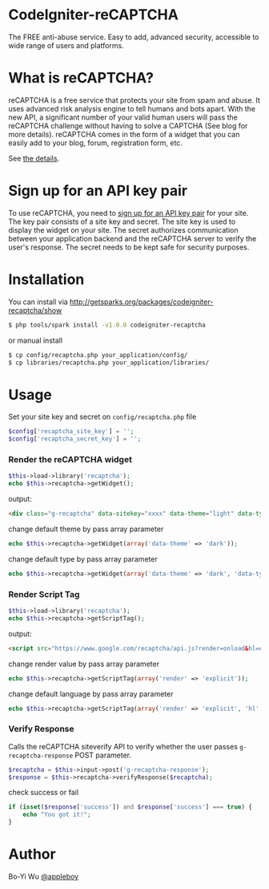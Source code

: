 # CodeIgniter-reCAPTCHA

The FREE anti-abuse service. Easy to add, advanced security, accessible to wide range of users and platforms.

# What is reCAPTCHA?

reCAPTCHA is a free service that protects your site from spam and abuse. It uses advanced risk analysis engine to tell humans and bots apart. With the new API, a significant number of your valid human users will pass the reCAPTCHA challenge without having to solve a CAPTCHA (See blog for more details). reCAPTCHA comes in the form of a widget that you can easily add to your blog, forum, registration form, etc.

See [the details][1].

# Sign up for an API key pair

To use reCAPTCHA, you need to [sign up for an API key pair][4] for your site. The key pair consists of a site key and secret. The site key is used to display the widget on your site. The secret authorizes communication between your application backend and the reCAPTCHA server to verify the user's response. The secret needs to be kept safe for security purposes.

# Installation

You can install via http://getsparks.org/packages/codeigniter-recaptcha/show

```bash
$ php tools/spark install -v1.0.0 codeigniter-recaptcha
```

or manual install

```bash
$ cp config/recaptcha.php your_application/config/
$ cp libraries/recaptcha.php your_application/libraries/
```

# Usage

Set your site key and secret on `config/recaptcha.php` file

```php
$config['recaptcha_site_key'] = '';
$config['recaptcha_secret_key'] = '';
```

### Render the reCAPTCHA widget

```php
$this->load->library('recaptcha');
echo $this->recaptcha->getWidget();
```

output:

```html
<div class="g-recaptcha" data-sitekey="xxxx" data-theme="light" data-type="image" data-callback="" ></div>
```

change default theme by pass array parameter

```php
echo $this->recaptcha->getWidget(array('data-theme' => 'dark'));
```

change default type by pass array parameter

```php
echo $this->recaptcha->getWidget(array('data-theme' => 'dark', 'data-type' => 'audio'));
```

### Render Script Tag

```php
$this->load->library('recaptcha');
echo $this->recaptcha->getScriptTag();
```

output:

```html
<script src="https://www.google.com/recaptcha/api.js?render=onload&hl=en" async defer></script>
```

change render value by pass array parameter

```php
echo $this->recaptcha->getScriptTag(array('render' => 'explicit'));
```

change default language by pass array parameter

```php
echo $this->recaptcha->getScriptTag(array('render' => 'explicit', 'hl' => 'zh-TW'));
```

### Verify Response

Calls the reCAPTCHA siteverify API to verify whether the user passes `g-recaptcha-response` POST parameter.

```php
$recaptcha = $this->input->post('g-recaptcha-response');
$response = $this->recaptcha->verifyResponse($recaptcha);
```

check success or fail

```php
if (isset($response['success']) and $response['success'] === true) {
    echo "You got it!";
}
```

# Author

Bo-Yi Wu [@appleboy](https://twitter.com/appleboy)

[1]: https://www.google.com/recaptcha/intro/index.html
[2]: http://www.codeigniter.com/
[3]: https://developers.google.com/recaptcha/
[4]: http://www.google.com/recaptcha/admin
